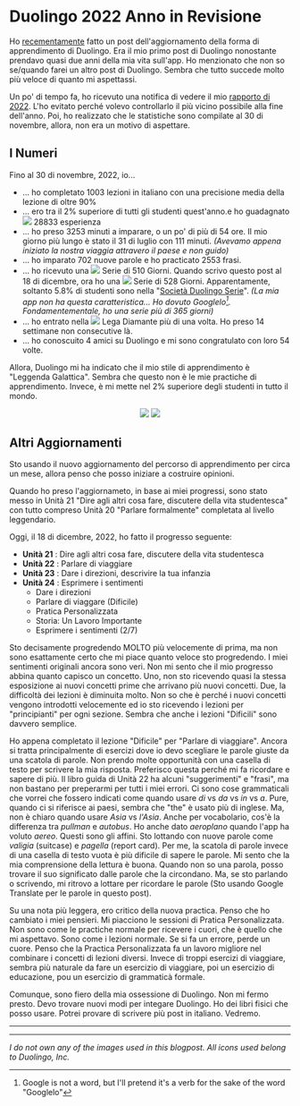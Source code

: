 # Duolingo 2022 Anno in Revisione

Ho [recementamente](../20221126/duolingoupdate.html) fatto un post
dell'aggiornamento della forma di apprendimento di Duolingo. Era il mio primo post
di Duolingo nonostante prendavo quasi due anni della mia vita sull'app. Ho
menzionato che non so se/quando farei un altro post di Duolingo. Sembra che
tutto succede molto pi&ugrave; veloce di quanto mi aspettassi.

Un po' di tempo fa, ho ricevuto una notifica di vedere il mio
[rapporto di 2022](https://blog.duolingo.com/year-in-review-behind-the-scenes/).
L'ho evitato perch&eacute; volevo controllarlo il pi&ugrave; vicino possibile
alla fine dell'anno. Poi, ho realizzato che le statistiche sono compilate al
30 di novembre, allora, non era un motivo di aspettare.

## I Numeri

Fino al 30 di novembre, 2022, io...

- ... ho completato <span class="blue">1003 lezioni</span> in italiano con una
	precisione media della lezione di <span class="blue">oltre 90%</span>
- ... ero tra il <span class="gold">2% superiore</span> di tutti gli studenti
	quest'anno.e ho guadagnato ![](xp.png) <span class="xp">28833 esperienza</span>
- ... ho preso <span class="purple">3253 minuti</span> a imparare, o un po' di
	pi&ugrave; di <span class="purple">54 ore</span>. Il mio giorno pi&ugrave;
	lungo &egrave; stato il <span class="purple">31 di luglio</span> con
	<span class="purple">111 minuti</span>. _(Avevamo appena iniziato la nostra
	viaggia attravero il paese e non guido)_
- ... ho imparato <span class="blue">702 nuove parole</span> e ho practicato
	<span class="blue">2553 frasi</span>.
- ... ho ricevuto una ![](streak.png) <span class="streak">Serie di 510
	Giorni</span>. Quando scrivo questo post al 18 di dicembre, ora ho una
	![](streak.png) <span class="streak">Serie di 528 Giorni</span>.
	Apparentamente, soltanto <span class="streak">5.8%</span> di studenti sono
	nella
	"[Societ&agrave; Duolingo Serie](https://duoplanet.com/duolingo-streak-society/)".
	_(La mia app non ha questa caratteristica... Ho dovuto Googlelo[^1].
	Fondamentementale, ho una serie pi&ugrave; di 365 giorni)_
- ... ho entrato nella ![](diamond.png) <span class="diamond">Lega Diamante</span>
	pi&ugrave; di una volta. Ho preso <span class="diamond">14 settimane non
	consecutive</span> l&agrave;.
- ... ho conoscuito <span class="blue">4 amici</span> su Duolingo e mi sono
	congratulato con loro <span class="blue">54 volte</span>.

Allora, Duolingo mi ha indicato che il mio stile di apprendimento &egrave;
<span class="galactic">"Leggenda Galattica"</span>. Sembra che questo non
&egrave; le mie practiche di apprendimento. Invece, &egrave; mi mette nel
 <span class="galactic">2% superiore degli studenti in tutto il mondo</span>.

<center id="sidebyside">
<img src="duolingostats.png">
<img src="duolingogalactic.png">
</center>

## Altri Aggiornamenti

Sto usando il nuovo aggiornamento del percorso di apprendimento per circa un
mese, allora penso che posso iniziare a costruire opinioni.

Quando ho preso l'aggiornameto, in base ai miei progressi, sono stato messo in
Unit&agrave; 21 "Dire agli altri cosa fare, discutere della vita studentesca"
con tutto compreso Unit&agrave; 20 "Parlare formalmente" completata al livello
<span class="legendary">leggendario</span>.

Oggi, il 18 di dicembre, 2022, ho fatto il progresso seguente:

- <span class="legendary">**Unit&agrave; 21** : Dire agli altri cosa fare,
	discutere della vita studentesca</span>
- <span class="gold">**Unit&agrave; 22** : Parlare di viaggiare</span>
- <span class="gold">**Unit&agrave; 23** : Dare i direzioni, descrivire la tua
	infanzia</span>
- **Unit&agrave; 24** : Esprimere i sentimenti
	- <span class="gold">Dare i direzioni</span>
	- <span class="gold">Parlare di viaggare (Dificile)</span>
	- <span class="gold">Pratica Personalizzata</span>
	- <span class="gold">Storia: Un Lavoro Importante</span>
	- Esprimere i sentimenti (2/7)

Sto decisamente progredendo MOLTO pi&ugrave; velocemente di prima, ma non sono
esattamente certo che mi piace quanto veloce sto progredendo. I miei sentimenti
originali ancora sono veri. Non mi sento che il mio progresso abbina quanto
capisco un concetto. Uno, non sto ricevendo quasi la stessa esposizione ai nuovi
concetti prime che arrivano pi&ugrave; nuovi concetti. Due, la difficolt&agrave;
dei lezioni &egrave; diminuita molto. Non so che &egrave; perch&eacute; i nuovi
concetti vengono introdotti velocemente ed io sto ricevendo i lezioni per
"principianti" per ogni sezione. Sembra che anche i lezioni "Dificili" sono
davvero semplice.

Ho appena completato il lezione "Dificile" per "Parlare di viaggiare". Ancora
si tratta principalmente di esercizi dove io devo scegliare le parole giuste
da una scatola di parole. Non prendo molte opportunit&agrave; con una casella di
testo per scrivere la mia risposta. Preferisco questa perch&eacute; mi fa
ricordare e sapere di pi&ugrave;. Il libro guida di Unit&agrave; 22 ha alcuni
"suggerimenti" e "frasi", ma non bastano per preperarmi per tutti i miei errori.
Ci sono cose grammaticali che vorrei che fossero indicati come quando usare
_di_ vs _da_ vs _in_ vs _a_. Pure, quando ci si riferisce ai paesi, sembra che
"the" &egrave; usato pi&ugrave; di inglese. Ma, non &egrave; chiaro quando usare
_Asia_ vs _l'Asia_. Anche per vocabolario, cos'&egrave; la differenza tra
_pullman_ e _autobus_. Ho anche dato _aeroplano_ quando l'app ha voluto _aereo_.
Questi sono gli affini. Sto lottando con nuove parole come _valigia_ (suitcase)
e _pagella_ (report card). Per me, la scatola di parole invece di una casella
di testo vuota &egrave; pi&ugrave; dificile di sapere le parole. Mi sento che
la mia comprensione della lettura &egrave; buona. Quando non so una parola,
posso trovare il suo significato dalle parole che la circondano. Ma, se sto
parlando o scrivendo, mi ritrovo a lottare per ricordare le parole (Sto usando
Google Translate per le parole in questo post).

Su una nota pi&ugrave; leggera, ero critico della nuova practica. Penso che ho
cambiato i miei pensieri. Mi piacciono le sessioni di Pratica Personalizzata.
Non sono come le practiche normale per ricevere i cuori, che è quello che mi
aspettavo. Sono come i lezioni normale. Se si fa un errore, perde un cuore.
Penso che la Practica Personalizzata fa un lavoro migliore nel combinare i
concetti di lezioni diversi. Invece di troppi esercizi di viaggiare, sembra
pi&ugrave; naturale da fare un esercizio di viaggiare, poi un esercizio di
educazione, pou un esercizio di grammatic&agrave; formale.

Comunque, sono fiero della mia ossessione di Duolingo. Non mi fermo presto.
Devo trovare nuovi modi per integare Duolingo. Ho dei libri fisici che posso
usare. Potrei provare di scrivere pi&ugrave; post in italiano. Vedremo.

---

[^1]: Google is not a word, but I'll pretend it's a verb for the sake of the
word "Googlelo"

---

_I do not own any of the images used in this blogpost._
_All icons used belong to Duolingo, Inc._

